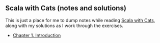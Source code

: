 ## Scala with Cats (notes and solutions)

This is just a place for me to dump notes while reading
[Scala with Cats](https://underscore.io/books/scala-with-cats/),
along with my solutions as I work through the exercises.

* [Chapter 1. Introduction](ch1)

